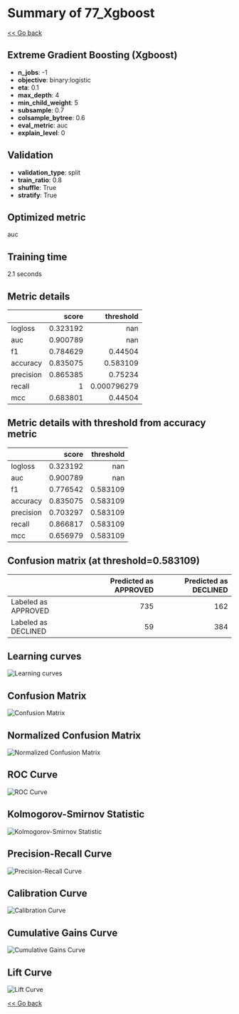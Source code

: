 # Summary of 77_Xgboost

[<< Go back](../README.md)


## Extreme Gradient Boosting (Xgboost)
- **n_jobs**: -1
- **objective**: binary:logistic
- **eta**: 0.1
- **max_depth**: 4
- **min_child_weight**: 5
- **subsample**: 0.7
- **colsample_bytree**: 0.6
- **eval_metric**: auc
- **explain_level**: 0

## Validation
 - **validation_type**: split
 - **train_ratio**: 0.8
 - **shuffle**: True
 - **stratify**: True

## Optimized metric
auc

## Training time

2.1 seconds

## Metric details
|           |    score |     threshold |
|:----------|---------:|--------------:|
| logloss   | 0.323192 | nan           |
| auc       | 0.900789 | nan           |
| f1        | 0.784629 |   0.44504     |
| accuracy  | 0.835075 |   0.583109    |
| precision | 0.865385 |   0.75234     |
| recall    | 1        |   0.000796279 |
| mcc       | 0.683801 |   0.44504     |


## Metric details with threshold from accuracy metric
|           |    score |   threshold |
|:----------|---------:|------------:|
| logloss   | 0.323192 |  nan        |
| auc       | 0.900789 |  nan        |
| f1        | 0.776542 |    0.583109 |
| accuracy  | 0.835075 |    0.583109 |
| precision | 0.703297 |    0.583109 |
| recall    | 0.866817 |    0.583109 |
| mcc       | 0.656979 |    0.583109 |


## Confusion matrix (at threshold=0.583109)
|                     |   Predicted as APPROVED |   Predicted as DECLINED |
|:--------------------|------------------------:|------------------------:|
| Labeled as APPROVED |                     735 |                     162 |
| Labeled as DECLINED |                      59 |                     384 |

## Learning curves
![Learning curves](learning_curves.png)
## Confusion Matrix

![Confusion Matrix](confusion_matrix.png)


## Normalized Confusion Matrix

![Normalized Confusion Matrix](confusion_matrix_normalized.png)


## ROC Curve

![ROC Curve](roc_curve.png)


## Kolmogorov-Smirnov Statistic

![Kolmogorov-Smirnov Statistic](ks_statistic.png)


## Precision-Recall Curve

![Precision-Recall Curve](precision_recall_curve.png)


## Calibration Curve

![Calibration Curve](calibration_curve_curve.png)


## Cumulative Gains Curve

![Cumulative Gains Curve](cumulative_gains_curve.png)


## Lift Curve

![Lift Curve](lift_curve.png)



[<< Go back](../README.md)
